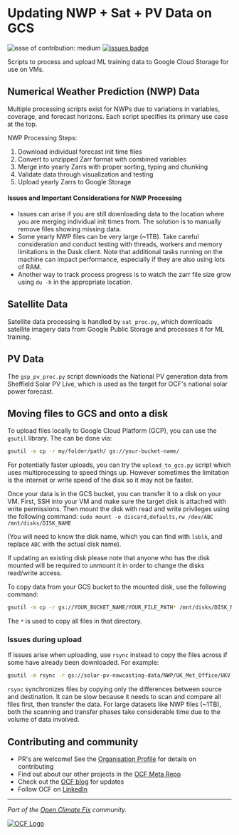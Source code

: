 # Updating NWP + Sat + PV Data on GCS

![ease of contribution: medium](https://img.shields.io/badge/ease%20of%20contribution:%20medium-f4900c)
[![issues badge](https://img.shields.io/github/issues/openclimatefix/forecast-data-prep?color=FFAC5F)](https://github.com/openclimatefix/forecast-data-prep/issues?q=is%3Aissue+is%3Aopen+sort%3Aupdated-desc)

Scripts to process and upload ML training data to Google Cloud Storage for use on VMs.

## Numerical Weather Prediction (NWP) Data

Multiple processing scripts exist for NWPs due to variations in variables, coverage, and forecast horizons. Each script specifies its primary use case at the top.

NWP Processing Steps:

1. Download individual forecast init time files
2. Convert to unzipped Zarr format with combined variables
3. Merge into yearly Zarrs with proper sorting, typing and chunking
4. Validate data through visualization and testing
5. Upload yearly Zarrs to Google Storage

#### Issues and Important Considerations for NWP Processing

- Issues can arise if you are still downloading data to the location where you are merging individual init times from. The solution is to manually remove files showing missing data.
- Some yearly NWP files can be very large (~1TB). Take careful consideration and conduct testing with threads, workers and memory limitations in the Dask client. Note that additional tasks running on the machine can impact performance, especially if they are also using lots of RAM.
- Another way to track process progress is to watch the zarr file size grow using `du -h` in the appropriate location.

## Satellite Data

Satellite data processing is handled by `sat_proc.py`, which downloads satellite imagery data from Google Public Storage and processes it for ML training.

## PV Data

The `gsp_pv_proc.py` script downloads the National PV generation data from Sheffield Solar PV Live, which is used as the target for OCF's national solar power forecast.

## Moving files to GCS and onto a disk

To upload files locally to Google Cloud Platform (GCP), you can use the `gsutil` library. The can be done via:

```bash
gsutil -m cp -r my/folder/path/ gs://your-bucket-name/
```

For potentially faster uploads, you can try the `upload_to_gcs.py` script which uses multiprocessing to speed things up. However sometimes the limitation is the internet or write speed of the disk so it may not be faster.

Once your data is in the GCS bucket, you can transfer it to a disk on your VM. First, SSH into your VM and make sure the target disk is attached with write permissions. Then mount the disk with read and write privileges using the following command:
`sudo mount -o discard,defaults,rw /dev/ABC /mnt/disks/DISK_NAME`

(You will need to know the disk name, which you can find with `lsblk`, and replace `ABC` with the actual disk name).

If updating an existing disk please note that anyone who has the disk mounted will be required to unmount it in order to change the disks read/write access.

To copy data from your GCS bucket to the mounted disk, use the following command:

```bash
gsutil -m cp -r gs://YOUR_BUCKET_NAME/YOUR_FILE_PATH* /mnt/disks/DISK_NAME/folder
```

The `*` is used to copy all files in that directory.

### Issues during upload

If issues arise when uploading, use `rsync` instead to copy the files across if some have already been downloaded. For example:
```bash
gsutil -m rsync -r gs://solar-pv-nowcasting-data/NWP/UK_Met_Office/UKV_extended/UKV_2023.zarr/ /mnt/disks/gcp_data/nwp/ukv/ukv_ext/UKV_2023.zarr/
```

`rsync` synchronizes files by copying only the differences between source and destination. It can be slow because it needs to scan and compare all files first, then transfer the data. For large datasets like NWP files (~1TB), both the scanning and transfer phases take considerable time due to the volume of data involved.

## Contributing and community

- PR's are welcome! See the [Organisation Profile](https://github.com/openclimatefix) for details on contributing
- Find out about our other projects in the [OCF Meta Repo](https://github.com/openclimatefix/ocf-meta-repo)
- Check out the [OCF blog](https://openclimatefix.org/blog) for updates
- Follow OCF on [LinkedIn](https://uk.linkedin.com/company/open-climate-fix)

---

*Part of the [Open Climate Fix](https://github.com/orgs/openclimatefix/people) community.*

[![OCF Logo](https://cdn.prod.website-files.com/62d92550f6774db58d441cca/6324a2038936ecda71599a8b_OCF_Logo_black_trans.png)](https://openclimatefix.org)
